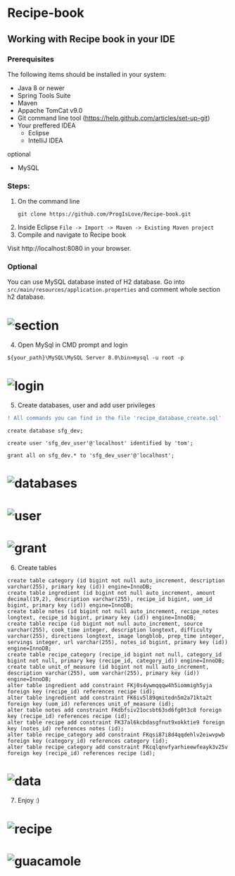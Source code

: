 # Recipe-book

## Working with Recipe book in your IDE

### Prerequisites
The following items should be installed in your system:
* Java 8 or newer
* Spring Tools Suite
* Maven
* Appache TomCat v9.0 
* Git command line tool (https://help.github.com/articles/set-up-git)
* Your preffered IDEA
  * Eclipse
  * IntelliJ IDEA

optional

* MySQL
 
 ### Steps:
 
 1) On the command line
    ```
    git clone https://github.com/ProgIsLove/Recipe-book.git
    ```
  2) Inside Eclipse
    ```
    File -> Import -> Maven -> Existing Maven project
    ```
 3) Compile and navigate to Recipe book
  
  Visit http://localhost:8080 in your browser.
  
###  Optional 
You can use MySQL database insted of H2 database. Go into ```src/main/resources/application.properties``` and comment whole section h2 database.
  
  
# <img alt="section" src="https://imgur.com/yYttCLt.png">
  
  4) Open MySql in CMD prompt and login
  ```
  ${your_path}\MySQL\MySQL Server 8.0\bin>mysql -u root -p
  ```  
# <img alt="login" src="https://imgur.com/zASSNV7.png">  
  
  5) Create databases, user and add user privileges
  ```diff
  ! All commands you can find in the file 'recipe_database_create.sql'
  ```
  
  
   ```
   create database sfg_dev;
   ```
   ```
   create user 'sfg_dev_user'@'localhost' identified by 'tom';
   ```
   ```
   grant all on sfg_dev.* to 'sfg_dev_user'@'localhost';
   ```
#  <img alt="databases" src="https://imgur.com/Dd76HDo.png">
#  <img alt="user" src="https://imgur.com/Dljarlo.png">
#  <img alt="grant" src="https://imgur.com/VY6YRTg.png">

   6) Create tables
   ```
   create table category (id bigint not null auto_increment, description varchar(255), primary key (id)) engine=InnoDB;
   create table ingredient (id bigint not null auto_increment, amount decimal(19,2), description varchar(255), recipe_id bigint, uom_id bigint, primary key (id)) engine=InnoDB;
   create table notes (id bigint not null auto_increment, recipe_notes longtext, recipe_id bigint, primary key (id)) engine=InnoDB; 
   create table recipe (id bigint not null auto_increment, source varchar(255), cook_time integer, description longtext, difficulty varchar(255), directions longtext, image longblob, prep_time integer, servings integer, url varchar(255), notes_id bigint, primary key (id)) engine=InnoDB;
   create table recipe_category (recipe_id bigint not null, category_id bigint not null, primary key (recipe_id, category_id)) engine=InnoDB;
   create table unit_of_measure (id bigint not null auto_increment, description varchar(255), uom varchar(255), primary key (id)) engine=InnoDB;
   alter table ingredient add constraint FKj0s4ywmqqqw4h5iommigh5yja foreign key (recipe_id) references recipe (id);
   alter table ingredient add constraint FK6iv5l89qmitedn5m2a71kta2t foreign key (uom_id) references unit_of_measure (id);
   alter table notes add constraint FKdbfsiv21ocsbt63sd6fg0t3c8 foreign key (recipe_id) references recipe (id);
   alter table recipe add constraint FK37al6kcbdasgfnut9xokktie9 foreign key (notes_id) references notes (id);
   alter table recipe_category add constraint FKqsi87i8d4qqdehlv2eiwvpwb foreign key (category_id) references category (id);
   alter table recipe_category add constraint FKcqlqnvfyarhieewfeayk3v25v foreign key (recipe_id) references recipe (id);
   ```
  # <img alt="data" src="https://imgur.com/83Wl66w.png">
  
  7) Enjoy :)
  
  # <img alt="recipe" src="https://imgur.com/XvXwtkG.png">
  
  # <img alt="guacamole" src="https://imgur.com/SDsRDwl.png">
